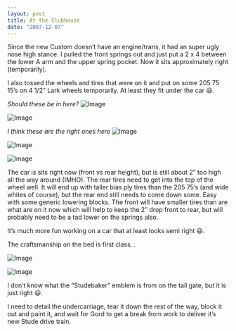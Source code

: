 ```yaml
---
layout: post
title: At the Clubhouse
date: "2007-12-07"
---
```


Since the new Custom doesn’t have an engine/trans, it had an super ugly nose high stance. I pulled the front springs out and just put a 2 x 4 between the lower A arm and the upper spring pocket. Now it sits approximately right (temporarily).

I also tossed the wheels and tires that were on it and put on some 205 75 15’s on 4 1/2″ Lark wheels temporarily. At least they fit under the car 😃.

_Should these be in here?_
![Image](/images/Kart_Hauler_Blog/3-pics_019.jpg)

![Image](/images/Kart_Hauler_Blog/3-pics_021.jpg)


_I think these are the right ones here_
![Image](/images/Kart_Hauler_Blog/3-Stude-a-mino_025.jpg)

![Image](/images/Kart_Hauler_Blog/3-Stude-a-mino_029.jpg)

![Image](/images/Kart_Hauler_Blog/3-Stude-a-mino_033.jpg)

The car is sits right now (front vs rear height), but is still about 2″ too high all the way around (IMHO). The rear tires need to get into the top of the wheel well. It will end up with taller bias ply tires than the 205 75’s (and wide whites of course), but the rear end still needs to come down some. Easy with some generic lowering blocks. The front will have smaller tires than are what are on it now which will help to keep the 2″ drop front to rear, but will probably need to be a tad lower on the springs also.

It’s much more fun working on a car that at least looks semi right 😃.

The craftsmanship on the bed is first class…

![Image](/images/Kart_Hauler_Blog/3-Stude-a-mino_041.jpg)

![Image](/images/Kart_Hauler_Blog/3-Stude-a-mino_050.jpg)

I don’t know what the “Studebaker” emblem is from on the tail gate, but it is just right 😃.

I need to detail the undercarriage, tear it down the rest of the way, block it out and paint it, and wait for Gord to get a break from work to deliver it’s new Stude drive train.
